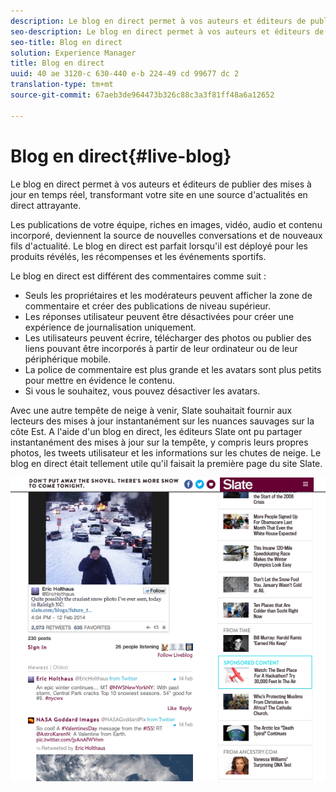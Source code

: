 ```yaml
---
description: Le blog en direct permet à vos auteurs et éditeurs de publier des mises à jour en temps réel, transformant votre site en une source d'actualités en direct attrayante.
seo-description: Le blog en direct permet à vos auteurs et éditeurs de publier des mises à jour en temps réel, transformant votre site en une source d'actualités en direct attrayante.
seo-title: Blog en direct
solution: Experience Manager
title: Blog en direct
uuid: 40 ae 3120-c 630-440 e-b 224-49 cd 99677 dc 2
translation-type: tm+mt
source-git-commit: 67aeb3de964473b326c88c3a3f81ff48a6a12652

---
```



# Blog en direct{#live-blog}

Le blog en direct permet à vos auteurs et éditeurs de publier des mises à jour en temps réel, transformant votre site en une source d&#39;actualités en direct attrayante.

Les publications de votre équipe, riches en images, vidéo, audio et contenu incorporé, deviennent la source de nouvelles conversations et de nouveaux fils d&#39;actualité. Le blog en direct est parfait lorsqu&#39;il est déployé pour les produits révélés, les récompenses et les événements sportifs.

Le blog en direct est différent des commentaires comme suit :

* Seuls les propriétaires et les modérateurs peuvent afficher la zone de commentaire et créer des publications de niveau supérieur.
* Les réponses utilisateur peuvent être désactivées pour créer une expérience de journalisation uniquement.
* Les utilisateurs peuvent écrire, télécharger des photos ou publier des liens pouvant être incorporés à partir de leur ordinateur ou de leur périphérique mobile.
* La police de commentaire est plus grande et les avatars sont plus petits pour mettre en évidence le contenu.
* Si vous le souhaitez, vous pouvez désactiver les avatars.

Avec une autre tempête de neige à venir, Slate souhaitait fournir aux lecteurs des mises à jour instantanément sur les nuances sauvages sur la côte Est. A l&#39;aide d&#39;un blog en direct, les éditeurs Slate ont pu partager instantanément des mises à jour sur la tempête, y compris leurs propres photos, les tweets utilisateur et les informations sur les chutes de neige. Le blog en direct était tellement utile qu&#39;il faisait la première page du site Slate.

![](assets/LiveBlogSlate_example.png)

